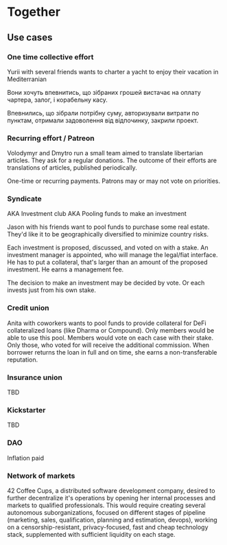 # Together

## Use cases

### One time collective effort

Yurii with several friends wants to charter a yacht to enjoy their
vacation in Mediterranian

Вони хочуть впевнитись, що зібраних грошей вистачає на оплату чартера,
залог, і корабельну касу.

Впевнились, що зібрали потрібну суму, авторизували витрати по пунктам,
отримали задоволення від відпочинку, закрили проект.

### Recurring effort / Patreon

Volodymyr and Dmytro run a small team aimed to translate libertarian
articles.  They ask for a regular donations.  The outcome of their
efforts are translations of articles, published periodically.

One-time or recurring payments.  Patrons may or may not vote on
priorities.

### Syndicate

AKA Investment club AKA Pooling funds to make an investment

Jason with his friends want to pool funds to purchase some real
estate.  They'd like it to be geographically diversified to minimize
country risks.

Each investment is proposed, discussed, and voted on with a stake.  An
investment manager is appointed, who will manage the legal/fiat
interface.  He has to put a collateral, that's larger than an amount
of the proposed investment.  He earns a management fee.

The decision to make an investment may be decided by vote.  Or each
invests just from his own stake.

### Credit union

Anita with coworkers wants to pool funds to provide collateral for
DeFi collateralized loans (like Dharma or Compound).  Only members
would be able to use this pool.  Members would vote on each case with
their stake.  Only those, who voted for will receive the additional
commission.  When borrower returns the loan in full and on time, she
earns a non-transferable reputation.

### Insurance union

TBD

### Kickstarter

TBD

### DAO

Inflation paid

### Network of markets

42 Coffee Cups, a distributed software development company, desired to
further decentralize it's operations by opening her internal processes
and markets to qualified professionals.  This would require creating
several autonomous suborganizations, focused on different stages of
pipeline (marketing, sales, qualification, planning and estimation,
devops), working on a censorship-resistant, privacy-focused, fast and
cheap technology stack, supplemented with sufficient liquidity on each
stage.

